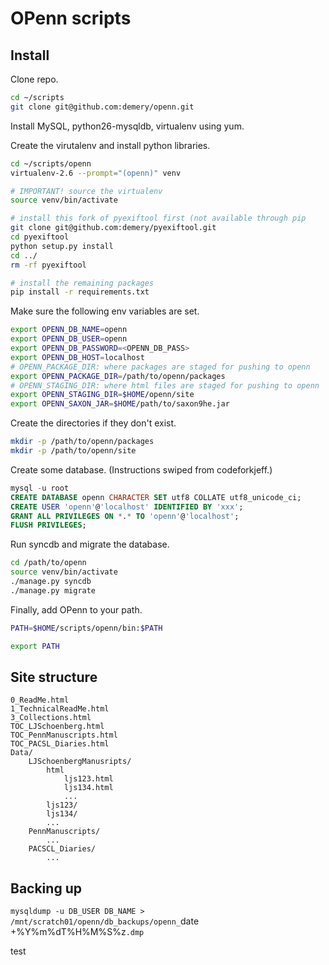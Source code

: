 OPenn scripts
=============

## Install

Clone repo.

```bash
cd ~/scripts
git clone git@github.com:demery/openn.git
```

Install MySQL, python26-mysqldb, virtualenv using yum.

Create the virutalenv and install python libraries.

```bash
cd ~/scripts/openn
virtualenv-2.6 --prompt="(openn)" venv

# IMPORTANT! source the virtualenv
source venv/bin/activate

# install this fork of pyexiftool first (not available through pip
git clone git@github.com:demery/pyexiftool.git
cd pyexiftool
python setup.py install
cd ../
rm -rf pyexiftool

# install the remaining packages
pip install -r requirements.txt
```

Make sure the following env variables are set.

```bash
export OPENN_DB_NAME=openn
export OPENN_DB_USER=openn
export OPENN_DB_PASSWORD=<OPENN_DB_PASS>
export OPENN_DB_HOST=localhost
# OPENN_PACKAGE_DIR: where packages are staged for pushing to openn
export OPENN_PACKAGE_DIR=/path/to/openn/packages
# OPENN_STAGING_DIR: where html files are staged for pushing to openn
export OPENN_STAGING_DIR=$HOME/openn/site
export OPENN_SAXON_JAR=$HOME/path/to/saxon9he.jar
```

Create the directories if they don't exist.

```bash
mkdir -p /path/to/openn/packages
mkdir -p /path/to/openn/site
```

Create some database. (Instructions swiped from codeforkjeff.)

```sql
mysql -u root
CREATE DATABASE openn CHARACTER SET utf8 COLLATE utf8_unicode_ci;
CREATE USER 'openn'@'localhost' IDENTIFIED BY 'xxx';
GRANT ALL PRIVILEGES ON *.* TO 'openn'@'localhost';
FLUSH PRIVILEGES;
```

Run syncdb and migrate the database.

```bash
cd /path/to/openn
source venv/bin/activate
./manage.py syncdb
./manage.py migrate
```

Finally, add OPenn to your path.

```bash
PATH=$HOME/scripts/openn/bin:$PATH

export PATH
```

## Site structure

    0_ReadMe.html
    1_TechnicalReadMe.html
    3_Collections.html
    TOC_LJSchoenberg.html
    TOC_PennManuscripts.html
    TOC_PACSL_Diaries.html
    Data/
        LJSchoenbergManusripts/
            html
                ljs123.html
                ljs134.html
                ...
            ljs123/
            ljs134/
            ...
        PennManuscripts/
            ...
        PACSCL_Diaries/
            ...


## Backing up

`mysqldump -u DB_USER DB_NAME > /mnt/scratch01/openn/db_backups/openn_`date +%Y%m%dT%H%M%S%z`.dmp`

test
